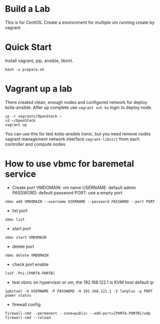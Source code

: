 # Build a Lab
This is for CentOS.
Create a environment for multiple vm running create by vagrant.

# Quick Start
Install vagrant, pip, ansible, libvirt.
```
bash -x prepare.sh
```

# Vagrant up a lab
There created clean, enough nodes and configured network for deploy kolla-ansible.
After up complete use `vagrant ssh ka` login to deploy node.
```
cp -r vagrants/OpenStack ~
cd ~/OpenStack
vagrant up
```
You can use this for test kolla-ansible ironic, but you need remove nodes vagrant management network interface `vagrant-libvirt` from each controller and compute nodes.

# How to use vbmc for baremetal service

* Create port
VMDOMAIN: vm name
USERNAME: default admin
PASSWORD: default password
PORT: use a empty port
```
vbmc add VMDOMAIN --username USERNAME --password PASSWORD --port PORT
```
* list port
```
vbmc list
```
* start port
```
vbmc start VMDOMAIN
```
* delete port
```
vbmc delete VMDOMAIN
```
* check port enable
```
lsof -Pni:[PORTA-PORTB]
```
* test vbmc
on hypervisor or vm, the 192.168.122.1 is KVM host default ip
```
ipmitool -U USERNAME -P PASSWORD -H 192.168.121.1 -I lanplus -p PORT power status
```
* firewall config
```
firewall-cmd --permanent --zone=public --add-port=[PORTA-PORTB]/udp
firewall-cmd --reload
```




